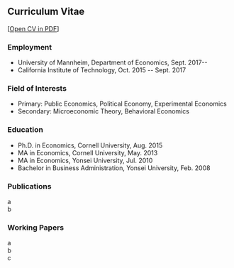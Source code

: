 ## Curriculum Vitae

[[Open CV in PDF](http://people.hss.caltech.edu/~dgkim/CV-DukGyooKim.pdf "CV")]

### Employment
- University of Mannheim, Department of Economics, Sept. 2017--  
- California Institute of Technology, Oct. 2015 -- Sept. 2017


### Field of Interests
- Primary: Public Economics, Political Economy, Experimental Economics  
- Secondary: Microeconomic Theory, Behavioral Economics


### Education
- Ph.D. in Economics, Cornell University, Aug. 2015  
- MA in Economics, Cornell University, May. 2013  
- MA in Economics, Yonsei University, Jul. 2010  
- Bachelor in Business Administration, Yonsei University, Feb. 2008


### Publications
a   
b


### Working Papers
a  
b  
c

